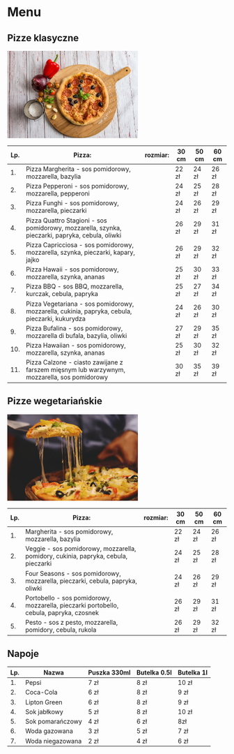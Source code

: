 # Menu

## Pizze klasyczne 

<img src = "img/pizza-g599ae68cd_1920.jpg" width = 300>

|Lp. |Pizza:                                                                                           | rozmiar:|30 cm |50 cm |60 cm |
|---|--------------------------------------------------------------------------------------------------|---------|------|------|----- |
|1. |Pizza Margherita - sos pomidorowy, mozzarella, bazylia                                            |         |22 zł |24 zł |26 zł |
|2. |Pizza Pepperoni - sos pomidorowy, mozzarella, pepperoni                                           |         |24 zł |25 zł |28 zł |
|3. |Pizza Funghi - sos pomidorowy, mozzarella, pieczarki                                              |         |24 zł |26 zł |29 zł |
|4. |Pizza Quattro Stagioni - sos pomidorowy, mozzarella, szynka, pieczarki, papryka, cebula, oliwki   |         |26 zł |29 zł |31 zł |
|5. |Pizza Capricciosa - sos pomidorowy, mozzarella, szynka, pieczarki, kapary, jajko                  |         |26 zł |29 zł |32 zł |
|6. |Pizza Hawaii - sos pomidorowy, mozzarella, szynka, ananas                                         |         |25 zł |30 zł |33 zł |
|7. |Pizza BBQ - sos BBQ, mozzarella, kurczak, cebula, papryka                                         |         |25 zł |27 zł |34 zł |
|8. |Pizza Vegetariana - sos pomidorowy, mozzarella, cukinia, papryka, cebula, pieczarki, kukurydza    |         |24 zł |26 zł |30 zł | 
|9. |Pizza Bufalina - sos pomidorowy, mozzarella di bufala, bazylia, oliwki                            |         |27 zł |29 zł |35 zł |
|10. |Pizza Hawaiian - sos pomidorowy, mozzarella, szynka, ananas                                      |         |25 zł |30 zł |32 zł |
|11. |Pizza Calzone - ciasto zawijane z farszem mięsnym lub warzywnym, mozzarella, sos pomidorowy      |         |30 zł |35 zł |39 zł |



## Pizze wegetariańskie 
<img src = "img/pizza-gba0114900_1920.jpg" width = 300>

|Lp. |Pizza:                                                                                  | rozmiar:|30 cm |50 cm |60 cm |
|---|-----------------------------------------------------------------------------------------|---------|------|------|----- |
|1. | Margherita - sos pomidorowy, mozzarella, bazylia                                        |         |22 zł |24 zł |26 zł |
|2. | Veggie - sos pomidorowy, mozzarella, pomidory, cukinia, papryka, cebula, pieczarki      |         |24 zł |25 zł |28 zł |
|3. | Four Seasons - sos pomidorowy, mozzarella, pieczarki, cebula, papryka, oliwki           |         |24 zł |26 zł |29 zł |
|4. | Portobello - sos pomidorowy, mozzarella, pieczarki portobello, cebula, papryka, czosnek |         |26 zł |29 zł |31 zł |
|5. | Pesto - sos z pesto, mozzarella, pomidory, cebula, rukola                               |         |26 zł |29 zł |32 zł |



## Napoje 

|Lp.|	Nazwa|	Puszka 330ml|	Butelka 0.5l|	Butelka 1l|
|---|------|--------------|-------------|-----------|
|1.|	Pepsi|	7 zł|	8 zł|	10 zł|
|2.|	Coca-Cola|	6 zł|	8 zł|	9 zł|
|3.|	Lipton Green|	6 zł|	8 zł|	9 zł|
|4.|	Sok jabłkowy|	5 zł|	8 zł|	10 zł|
|5.|	Sok pomarańczowy|	4 zł|	6 zł|	8zł|
|6.|	Woda gazowana|	3 zł|	5 zł|	7 zł|
|7.|	Woda niegazowana|	2 zł|	4 zł|	6 zł|

